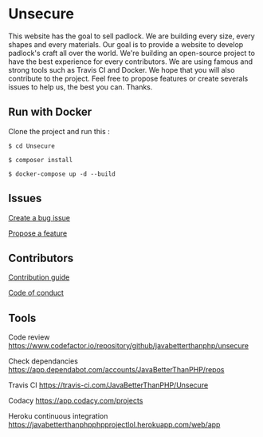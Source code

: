 # Unsecure

This website has the goal to sell padlock. We are building every size, every shapes and every materials. Our goal is to provide a website to develop padlock's craft all over the world. We're building an open-source project to have the best experience for every contributors. We are using famous and strong tools such as Travis CI and Docker. We hope that you will also contribute to the project. Feel free to propose features or create severals issues to help us, the best you can. Thanks.

## Run with Docker

Clone the project and run this :

```
$ cd Unsecure

$ composer install

$ docker-compose up -d --build
```

## Issues

[Create a bug issue](https://github.com/kevinlonguet/Unsecure/issues/new?template=bug_issue.md)

[Propose a feature](https://github.com/kevinlonguet/Unsecure/issues/new?feature_issue.md)

## Contributors

[Contribution guide](https://github.com/JavaBetterThanPHP/Unsecure/blob/master/CONTRIBUTING.md)  

[Code of conduct](https://github.com/JavaBetterThanPHP/Unsecure/blob/master/CODE_OF_CONDUCT.rst)  

## Tools
 
 Code review
 https://www.codefactor.io/repository/github/javabetterthanphp/unsecure
 
 Check dependancies
 https://app.dependabot.com/accounts/JavaBetterThanPHP/repos
 
 Travis CI 
 https://travis-ci.com/JavaBetterThanPHP/Unsecure
 
 Codacy 
 https://app.codacy.com/projects
 
 Heroku continuous integration
https://javabetterthanphpphpprojectlol.herokuapp.com/web/app
